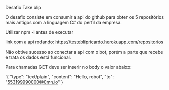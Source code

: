 Desafio Take blip

O desafio consiste em consumir a api do github para obter os 5 repositórios mais antigos com
a linguagem C# do perfil da empresa.

Utilizar npm -i antes de executar

link com a api rodando:
https://testeblipricardo.herokuapp.com/repositorios

Não obtive sucesso ao conectar a api com o bot, porém a parte que recebe e trata os dados está funcional.

Para chamadas GET deve ser inserir no body o valor abaixo:

`{
    "type": "text/plain",
    "content": "Hello, robot",
    "to": "553199990000@0mn.io"
}